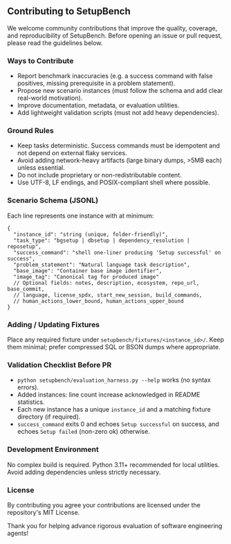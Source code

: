 ## Contributing to SetupBench

We welcome community contributions that improve the quality, coverage, and reproducibility of SetupBench. Before opening an issue or pull request, please read the guidelines below.

### Ways to Contribute
* Report benchmark inaccuracies (e.g. a success command with false positives, missing prerequisite in a problem statement).
* Propose new scenario instances (must follow the schema and add clear real-world motivation).
* Improve documentation, metadata, or evaluation utilities.
* Add lightweight validation scripts (must not add heavy dependencies).

### Ground Rules
* Keep tasks deterministic. Success commands must be idempotent and not depend on external flaky services.
* Avoid adding network-heavy artifacts (large binary dumps, >5MB each) unless essential.
* Do not include proprietary or non-redistributable content.
* Use UTF-8, LF endings, and POSIX-compliant shell where possible.

### Scenario Schema (JSONL)
Each line represents one instance with at minimum:
```
{
  "instance_id": "string (unique, folder-friendly)",
  "task_type": "bgsetup | dbsetup | dependency_resolution | reposetup",
  "success_command": "shell one-liner producing 'Setup successful' on success",
  "problem_statement": "Natural language task description",
  "base_image": "Container base image identifier",
  "image_tag": "Canonical tag for produced image"
  // Optional fields: notes, description, ecosystem, repo_url, base_commit,
  // language, license_spdx, start_new_session, build_commands,
  // human_actions_lower_bound, human_actions_upper_bound
}
```

### Adding / Updating Fixtures
Place any required fixture under `setupbench/fixtures/<instance_id>/`. Keep them minimal; prefer compressed SQL or BSON dumps where appropriate.

### Validation Checklist Before PR
* `python setupbench/evaluation_harness.py --help` works (no syntax errors).
* Added instances: line count increase acknowledged in README statistics.
* Each new instance has a unique `instance_id` and a matching fixture directory (if required).
* `success_command` exits 0 and echoes `Setup successful` on success, and echoes `Setup failed` (non-zero ok) otherwise.

### Development Environment
No complex build is required. Python 3.11+ recommended for local utilities. Avoid adding dependencies unless strictly necessary.

### License
By contributing you agree your contributions are licensed under the repository's MIT License.

Thank you for helping advance rigorous evaluation of software engineering agents!
